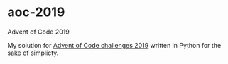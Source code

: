 # aoc-2019
Advent of Code 2019

My solution for [Advent of Code challenges 2019](https://adventofcode.com/) written in Python for the sake of simplicty.
